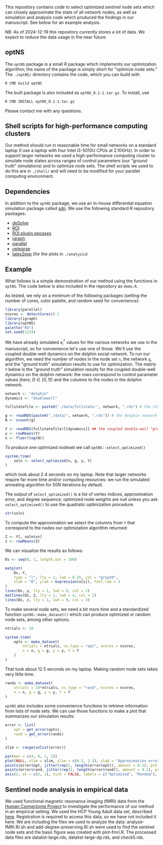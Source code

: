 This repository contains code to select optimized sentinel node sets which can closely approximate the state of all network nodes, as well as simulation and analysis code which produced the findings in our manuscript. See below for an example analysis.

NB: As of 2024-12-19 this repository currently stores a lot of data. We expect to reduce the data usage in the near future.

## optNS 

The `optNS` package is a small R package which implements our optimization algorithm; the name of the package is simply short for "optimize node sets." The `./optNS/` directory contains the code, which you can build with
```sh
R CMD build optNS
```
The built package is also included as `optNS_0.1-1.tar.gz`. To install, use
```sh
R CMD INSTALL optNS_0.1-1.tar.gz
```

Please contact me with any questions.

## Shell scripts for high-performance computing clusters

Our method should run in reasonable time for small networks on a standard laptop (I use a laptop with four Intel i3-5010U CPUs at 2.10GHz). In order to support larger networks we used a high-performance computing cluster to simulate node states across ranges of control parameters (our "ground truth" simulations) and to optimize node sets. The shell scripts we used to do this are in `./shell/` and will need to be modified for your parallel computing environment.

## Dependencies

In addition to the `optNS` package, we use an in-house differential equation simulation package called [sdn](https://github.com/ngmaclaren/sdn). We use the following standard R repository packages:

- [deSolve](https://cran.r-project.org/package=deSolve)
- [ROI](https://cran.r-project.org/package=ROI)
- [ROI.plugin.qpoases](https://cran.r-project.org/package=ROI.plugin.qpoases)
- [igraph](https://cran.r-project.org/package=igraph)
- [parallel](https://cran.r-project.org/doc/manuals/r-release/fullrefman.pdf)
- [optparse](https://cran.r-project.org/package=optparse)
- [latex2exp](https://cran.r-project.org/package=latex2exp) (for the plots in `./analysis`)

## Example

What follows is a simple demonstration of our method using the functions in `optNS`. The code below is also included in the repository as `demo.R`.

As tested, we rely on a minimum of the following packages (setting the number of cores, color palette, and random seed for convenience):
```R
library(parallel)
ncores <- detectCores()-1
library(igraph)
library(optNS)
palette("R4")
set.seed(1234)
```
We have already simulated $x_i^*$ values for the various networks we use in the manuscript, so for convenience let's use one of those. We'll use the coupled double-well dynamics on the dolphin social network. To run our algorithm, we need the number of nodes in the node set `n`, the network `g`, and the "ground truth" simulation results to use for optimization. The matrix `Y` below is the "ground truth" simulation results for the coupled double-well dynamics on the dolphin network: the rows correspond to control parameter values (here, $D \in [0, 1]$) and the columns to the nodes in the dolphin network. 
```R
network <- "dolphin"
dynamics <- "doublewell"

fullstatefile <- paste0("./data/fullstate-", network, ".rds") # the stored "ground truth" simulation

g <- readRDS(paste0("./data/", network, ".rds")) # the dolphin network
N <- vcount(g)

Y <- readRDS(fullstatefile)[[dynamics]] ## the coupled double-well "ground truth"
y <- rowMeans(Y)
n <- floor(log(N))
```
To produce one optimized nodeset we call `optNS::select_optimized()`
```R
system.time(
    soln <- select_optimized(n, g, y, Y)
)
```
which took about 2.4 seconds on my laptop. Note that larger networks require far more time and/or computing resources: we run the simulated annealing algorithm for $50N$ iterations by default. 

The output of `select_optimized()` is a list of vertex indices, approximation error, and degree sequence; optimized node weights are null unless you ask `select_optimized()` to use the quadratic optimization procedure.
```R
str(soln)
```

To compute the approximation we select the columns from `Y` that correspond to the nodes our optimization algorithm returned:
```R
Z <- Y[, soln$vs]
z <- rowMeans(Z)
```

We can visualize the results as follows:
```R
Ds <- seq(0, 1, length.out = 100)

matplot(
    Ds, Y,
    type = "l", lty = 1, lwd = 0.25, col = "gray50",
    xlab = "D", ylab = expression(x[i]), font.lab = 3
)
lines(Ds, y, lty = 1, lwd = 8, col = 1)
matlines(Ds, Z, lty = 1, lwd = 4, col = 2)
lines(Ds, z, lty = 1, lwd = 8, col = 3)
```

To make several node sets, we need a bit more time and a standardized function `optNS::make_dataset()` which can produce optimized or random node sets, among other options.
```R
ntrials <- 10

system.time(
    opts <- make_dataset(
        ntrials = ntrials, ns.type = "opt", ncores = ncores,
        n = n, g = g, y = y, Y = Y
    )
)
```
That took about 12.5 seconds on my laptop. Making random node sets takes very little time.
```R
rands <- make_dataset(
    ntrials = 10*ntrials, ns.type = "rand", ncores = ncores,
    n = n, g = g, y = y, Y = Y
)
```
`optNS` also includes some convenience functions to retrieve information from lists of node sets. We can use those functions to make a plot that summarizes our simulation results:
```R
error <- list(
    opt = get_error(opts),
    rand = get_error(rands)
)

xlim <- range(unlist(error))

par(mar = c(4, 8, 1, 1))
plot(NULL, xlim = xlim, ylim = c(0.5, 2.5), xlab = "Approximation error", ylab = "", log = "x", yaxt = "n")
points(error$opt, jitter(rep(2, length(error$opt)), amount = 0.1), pch = 1, col = 2)
points(error$rand, jitter(rep(1, length(error$rand)), amount = 0.1), pch = 0, col = 1)
axis(2, at = c(2, 1), tick = FALSE, labels = c("Optimized", "Random"), las = 2)
```

## Sentinel node analysis in empirical data

We used functional magnetic resonance imaging (fMRI) data from the [Human Connectome Project](https://www.humanconnectome.org/) to investigate the performance of our method in an empirical setting. We used the HCP Young Adult data set, described [here](https://www.humanconnectome.org/study/hcp-young-adult). Registration is required to access this data, so we have not included it here. We are including the files we used to analyze the data: analyze-fMRI.R/.sh and add-degree-preserving.R/.sh were used to find the sentinel node sets and the basic figure was created with plot-fmri.R. The processed data files are datalist-large.rds, datalist-large-dp.rds, and check5.rds.

